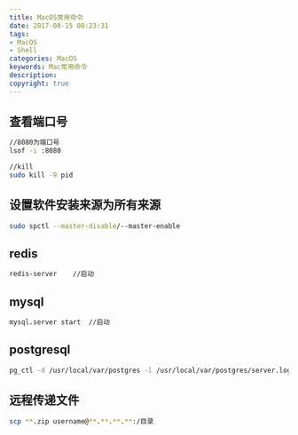 ```yaml
---
title: MacOS常用命令
date: 2017-08-15 00:23:31
tags: 
- MacOS
- Shell
categories: MacOS
keywords: Mac常用命令
description: 
copyright: true
---
```


## 查看端口号

```bash
//8080为端口号
lsof -i :8080	

//kill
sudo kill -9 pid
```

## 设置软件安装来源为所有来源

```bash
sudo spctl --master-disable/--master-enable
```

## redis

```bash
redis-server	//启动
```

## mysql

```bash
mysql.server start	//启动
```

## postgresql

```bash
pg_ctl -d /usr/local/var/postgres -l /usr/local/var/postgres/server.log start 	//启动
```

## 远程传递文件

```bash
scp **.zip username@**.**.**.**:/目录
```
